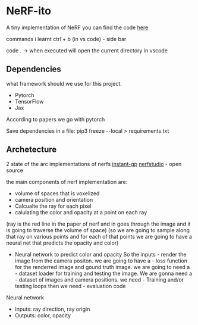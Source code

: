 # NeRF-ito
A tiny implementation of NeRF
you can find the code [here](https://github.com/nerfstudio-project/nerfstudio)

commands i learnt
ctrl + b (in vs code) - side bar

code . -> when executed will open the current directory in vscode

## Dependencies
what framework should we use for this project.

- Pytorch
- TensorFlow
- Jax

According to papers we go with pytorch

Save dependencies in a file:
pip3 freeze --local > requirements.txt


## Archetecture 
2 state of the arc implementations of nerfs
[instant-gp](https://github.com/NVlabs/instant-ngp) 
[nerfstudio](https://github.com/nerfstudio-project/nerfstudio) - open source 

the main components of nerf implementation are:
- volume of spaces that is voxelized
- camera position and orientation
- Calcualte the ray for each pixel
- calulating the color and opacity at a point on each ray

(ray is the red line in the paper of nerf and in goes through the image and it is going to traverse the volume of space)
(so we are going to sample along that ray on various points and for each of that points we are going to have a neural net that predicts the opacity and color)

- Neural network to predict color and opacity
So the inputs - render the image from the camera positon.
we are going to have a - loss function for the renderred image and gound truth image.
we are going to need a - dataset loader for training and testing the image.
We are gonna need a - dataset of images and camera positions.
we need - Training and/or testing loops
then we need - evaluation code

Neural network 
- Inputs: ray direction, ray origin
- Outputs: color, opacity